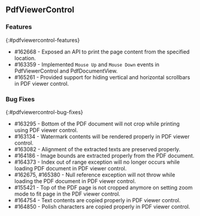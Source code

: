 ## PdfViewerControl

### Features
{:#pdfviewercontrol-features}

* \#162668 - Exposed an API to print the page content from the specified location.
* \#163359 - Implemented `Mouse Up` and `Mouse Down` events in PdfViewerControl and PdfDocumentView.
* \#165261 - Provided support for hiding vertical and horizontal scrollbars in PDF viewer control.

### Bug Fixes
{:#pdfviewercontrol-bug-fixes}

* \#163295 - Bottom of the PDF document will not crop while printing using PDF viewer control.
* \#163134 - Watermark contents will be rendered properly in PDF viewer control.
* \#163082 - Alignment of the extracted texts are preserved properly.
* \#164186 - Image bounds are extracted properly from the PDF document.
* \#164373 - Index out of range exception will no longer occurs while loading PDF document in PDF viewer control.
* \#162675, \#165380 - Null reference exception will not throw while loading the PDF document in PDF viewer control.
* \#155421 - Top of the PDF page is not cropped anymore on setting zoom mode to fit page in the PDF viewer control.
* \#164754 - Text contents are copied properly in PDF viewer control.
* \#164850 - Polish characters are copied properly in PDF viewer control.
